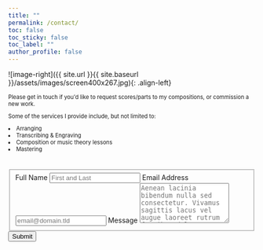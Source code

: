 ```yaml
---
title: ""
permalink: /contact/
toc: false
toc_sticky: false
toc_label: ""
author_profile: false
---
```

![image-right]({{ site.url }}{{ site.baseurl }}/assets/images/screen400x267.jpg){: .align-left}

<p style="font-size:80%;">Please get in touch if you'd like to request scores/parts to my compositions, or commission a new work.</p>
<p style="font-size:80%;">Some of the services I provide include, but not limited to:</p>
  <li style="font-size:80%;">Arranging</li> 
  <li style="font-size:80%;">Transcribing & Engraving</li> 
  <li style="font-size:80%;">Composition or music theory lessons</li>
  <li style="font-size:80%;">Mastering</li>
<br>
<br>
<form id="fs-frm" name="simple-contact-form" accept-charset="utf-8" action="https://formspree.io/f/mknkeeng" method="post">
  <fieldset id="fs-frm-inputs">
    <label for="full-name">Full Name</label>
    <input type="text" name="name" id="full-name" placeholder="First and Last" required="">
    <label for="email-address">Email Address</label>
    <input type="email" name="_replyto" id="email-address" placeholder="email@domain.tld" required="">
    <label for="message">Message</label>
    <textarea rows="5" name="message" id="message" placeholder="Aenean lacinia bibendum nulla sed consectetur. Vivamus sagittis lacus vel augue laoreet rutrum faucibus dolor auctor. Donec ullamcorper nulla non metus auctor fringilla nullam quis risus." required=""></textarea>
    <input type="hidden" name="_subject" id="email-subject" value="Contact Form Submission">
  </fieldset>
  <input type="submit" value="Submit">
</form>
